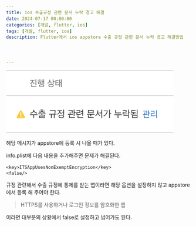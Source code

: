 ```yaml
---
title: ios 수출규정 관련 문서 누락 경고 해결
date: 2024-07-17 00:00:00
categories: [개발, flutter, ios]
tags: [개발, flutter, ios]
description: Flutter에서 ios appstore 수출 규정 관련 문서 누락 경고 해결방법



---
```




![커넥트 이미지](../assets/img/2024-07-17-ios_exempt_encryption/image.png)

해당 메시지가 appstore에 등록 시 나올 때가 있다.

info.plist에 다음 내용을 추가해주면 문제가 해결된다.

```
<key>ITSAppUsesNonExemptEncryption</key>
<false/>
```

규정 관련해서 수출 규정에 통제를 받는 앱이라면 해당 옵션을 설정하지 않고 appstore에서 등록 해 주어야 한다.

> HTTPS를 사용하거나 로그인 정보를 암호화한 앱

이라면 대부분의 상황에서 false로 설정하고 넘어가도 된다.
